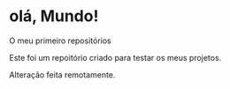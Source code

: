 # olá, Mundo!
 O meu primeiro repositórios

 Este foi um repoitório criado para testar os meus projetos.
 
 Alteração feita remotamente.
